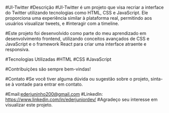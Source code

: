 
#UI-Twitter
#Descrição
#UI-Twitter é um projeto que visa recriar a interface do Twitter utilizando tecnologias como HTML, CSS e JavaScript. Ele proporciona uma experiência similar à plataforma real, permitindo aos usuários visualizar tweets, e #interagir com a timeline.

#Este projeto foi desenvolvido como parte do meu aprendizado em desenvolvimento frontend, utilizando conceitos avançados de CSS e JavaScript e o framework React para criar uma interface atraente e responsiva.

#Tecnologias Utilizadas
#HTML
#CSS
#JavaScript

#Contribuições são sempre bem-vindas!

#Contato
#Se você tiver alguma dúvida ou sugestão sobre o projeto, sinta-se à vontade para entrar em contato.

#Email:ederjuninho200@gmail.com
#LinkedIn: https://www.linkedin.com/in/ederjuniordev/
#Agradeço seu interesse em visualizar este projeto.
